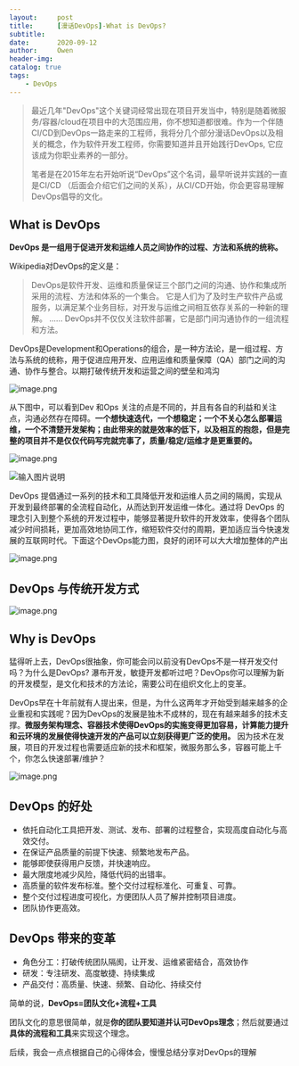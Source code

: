 ```yaml
---
layout:     post
title:      [漫话DevOps]-What is DevOps?
subtitle:    
date:       2020-09-12
author:     Owen
header-img: 
catalog: true
tags:  
    - DevOps
---
```



> 最近几年"DevOps"这个关键词经常出现在项目开发当中，特别是随着微服务/容器/cloud在项目中的大范围应用，你不想知道都很难。作为一个伴随CI/CD到DevOps一路走来的工程师，我将分几个部分漫话DevOps以及相关的概念，作为软件开发工程师，你需要知道并且开始践行DevOps, 它应该成为你职业素养的一部分。
>
> 笔者是在2015年左右开始听说“DevOps”这个名词，最早听说并实践的一直是CI/CD （后面会介绍它们之间的关系），从CI/CD开始，你会更容易理解DevOps倡导的文化。

## What is DevOps

**DevOps 是一组用于促进开发和运维人员之间协作的过程、方法和系统的统称。**

Wikipedia对DevOps的定义是：
> DevOps是软件开发、运维和质量保证三个部门之间的沟通、协作和集成所采用的流程、方法和体系的一个集合。 它是人们为了及时生产软件产品或服务，以满足某个业务目标，对开发与运维之间相互依存关系的一种新的理解。 ...... DevOps并不仅仅关注软件部署，它是部门间沟通协作的一组流程和方法。

DevOps是Development和Operations的组合，是一种方法论，是一组过程、方法与系统的统称，用于促进应用开发、应用运维和质量保障（QA）部门之间的沟通、协作与整合。以期打破传统开发和运营之间的壁垒和鸿沟  

![image.png](https://upload-images.jianshu.io/upload_images/2504773-f17dbcde022a26c6.png?imageMogr2/auto-orient/strip%7CimageView2/2/w/1240 "在这里输入图片标题")

从下图中，可以看到Dev 和Ops 关注的点是不同的，并且有各自的利益和关注点，沟通必然存在障碍。**一个想快速迭代，一个想稳定；一个不关心怎么部署运维，一个不清楚开发架构；由此带来的就是效率的低下，以及相互的抱怨，但是完整的项目并不是仅仅代码写完就完事了，质量/稳定/运维才是更重要的。**

![image.png](https://upload-images.jianshu.io/upload_images/2504773-d73cec1ec5d94375.png?imageMogr2/auto-orient/strip%7CimageView2/2/w/1240 "在这里输入图片标题")

![输入图片说明](https://upload-images.jianshu.io/upload_images/2504773-d73cec1ec5d94375.png?imageMogr2/auto-orient/strip%7CimageView2/2/w/1240  "在这里输入图片标题")

DevOps 提倡通过一系列的技术和工具降低开发和运维人员之间的隔阂，实现从开发到最终部署的全流程自动化，从而达到开发运维一体化。通过将 DevOps 的理念引入到整个系统的开发过程中，能够显著提升软件的开发效率，使得各个团队减少时间损耗，更加高效地协同工作，缩短软件交付的周期，更加适应当今快速发展的互联网时代。下面这个DevOps能力图，良好的闭环可以大大增加整体的产出

![image.png](https://upload-images.jianshu.io/upload_images/2504773-41f9cf6dc75492d3.png?imageMogr2/auto-orient/strip%7CimageView2/2/w/1240)

## DevOps 与传统开发方式

![image.png](https://upload-images.jianshu.io/upload_images/2504773-2872b6ba8084f3f8.png?imageMogr2/auto-orient/strip%7CimageView2/2/w/1240)

## Why is DevOps

猛得听上去，DevOps很抽象，你可能会问以前没有DevOps不是一样开发交付吗？为什么是DevOps?
瀑布开发，敏捷开发都听过吧？DevOps你可以理解为新的开发模型，是文化和技术的方法论，需要公司在组织文化上的变革。

DevOps早在十年前就有人提出来，但是，为什么这两年才开始受到越来越多的企业重视和实践呢？因为DevOps的发展是独木不成林的，现在有越来越多的技术支撑。**微服务架构理念、容器技术使得DevOps的实施变得更加容易，计算能力提升和云环境的发展使得快速开发的产品可以立刻获得更广泛的使用。**
因为技术在发展，项目的开发过程也需要适应新的技术和框架，微服务那么多，容器可能上千个，你怎么快速部署/维护？

![image.png](https://upload-images.jianshu.io/upload_images/2504773-4edf6bd6528faf48.png?imageMogr2/auto-orient/strip%7CimageView2/2/w/1240)

## DevOps 的好处

- 依托自动化工具把开发、测试、发布、部署的过程整合，实现高度自动化与高效交付。
- 在保证产品质量的前提下快速、频繁地发布产品。
- 能够即使获得用户反馈，并快速响应。
- 最大限度地减少风险，降低代码的出错率。
- 高质量的软件发布标准。整个交付过程标准化、可重复、可靠。
- 整个交付过程进度可视化，方便团队人员了解并控制项目进度。
- 团队协作更高效。

## DevOps 带来的变革

- 角色分工：打破传统团队隔阂，让开发、运维紧密结合，高效协作
- 研发：专注研发、高度敏捷、持续集成
- 产品交付：高质量、快速、频繁、自动化、持续交付

简单的说，**DevOps=团队文化+流程+工具**

团队文化的意思很简单，就是**你的团队要知道并认可DevOps理念**；然后就要通过**具体的流程和工具**来实现这个理念。

后续，我会一点点根据自己的心得体会，慢慢总结分享对DevOps的理解
